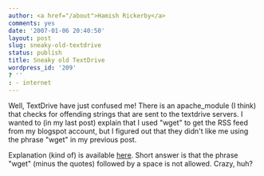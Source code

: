 ```yaml
---
author: <a href="/about">Hamish Rickerby</a>
comments: yes
date: '2007-01-06 20:40:50'
layout: post
slug: sneaky-old-textdrive
status: publish
title: Sneaky old TextDrive
wordpress_id: '209'
? ''
: - internet
---
```


Well, TextDrive have just confused me!  There is an apache_module (I think) that checks for offending strings that are sent to the textdrive servers.  I wanted to (in my last post) explain that I used "wget" to get the RSS feed from my blogspot account, but I figured out that they didn't like me using the phrase "wget" in my previous post.

Explanation (kind of) is available <a href="http://clug.org/?q=node/130">here</a>.  Short answer is that the phrase "wget" (minus the quotes) followed by a space is not allowed.  Crazy, huh?

 